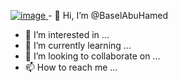 [![image](https://user-images.githubusercontent.com/107325485/205971830-b226638d-79e5-49be-9ff1-00f12f54cbd3.png)
](https://camo.githubusercontent.com/847c682d30bbc3ce9a14e08095ca9b3666b0705656600fb41d618f84fbeb8944/68747470733a2f2f63617073756c652d72656e6465722e76657263656c2e6170702f6170693f747970653d776176696e6726636f6c6f723d6772616469656e74266865696768743d3238302673656374696f6e3d68656164657226746578743d594f2532302125323025463025394625393125384226666f6e7453697a653d3930)-
👋 Hi, I’m @BaselAbuHamed
- 👀 I’m interested in ...
- 🌱 I’m currently learning ...
- 💞️ I’m looking to collaborate on ...
- 📫 How to reach me ...

<!---
BaselAbuHamed/BaselAbuHamed is a ✨ special ✨ repository because its `README.md` (this file) appears on your GitHub profile.
You can click the Preview link to take a look at your changes.
--->
